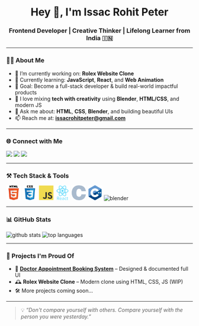 <h1 align="center">Hey 👋, I'm Issac Rohit Peter</h1>
<h3 align="center">Frontend Developer | Creative Thinker | Lifelong Learner from India 🇮🇳</h3>

---

### 👨‍💻 About Me

- 🔭 I’m currently working on: **Rolex Website Clone**
- 🌱 Currently learning: **JavaScript**, **React**, and **Web Animation**
- 🎯 Goal: Become a full-stack developer & build real-world impactful products
- 🎨 I love mixing **tech with creativity** using **Blender**, **HTML/CSS**, and modern JS
- 💬 Ask me about: **HTML**, **CSS**, **Blender**, and building beautiful UIs
- 📫 Reach me at: **issacrohitpeter@gmail.com**

---

### 🌐 Connect with Me

<p align="left">
  <a href="https://twitter.com/irpeter7" target="_blank"><img src="https://img.shields.io/badge/Twitter-%231DA1F2.svg?&style=for-the-badge&logo=twitter&logoColor=white"/></a>
  <a href="https://linkedin.com/in/issac rohit peter" target="_blank"><img src="https://img.shields.io/badge/LinkedIn-%230077B5.svg?&style=for-the-badge&logo=linkedin&logoColor=white"/></a>
  <a href="https://instagram.com/notalwayspeter" target="_blank"><img src="https://img.shields.io/badge/Instagram-%23E4405F.svg?&style=for-the-badge&logo=instagram&logoColor=white"/></a>
</p>

---

### ⚒️ Tech Stack & Tools

<p align="left">
  <img src="https://raw.githubusercontent.com/devicons/devicon/master/icons/html5/html5-original-wordmark.svg" alt="html5" width="40" height="40"/>
  <img src="https://raw.githubusercontent.com/devicons/devicon/master/icons/css3/css3-original-wordmark.svg" alt="css3" width="40" height="40"/>
  <img src="https://raw.githubusercontent.com/devicons/devicon/master/icons/javascript/javascript-original.svg" alt="javascript" width="40" height="40"/>
  <img src="https://raw.githubusercontent.com/devicons/devicon/master/icons/react/react-original-wordmark.svg" alt="react" width="40" height="40"/>
  <img src="https://raw.githubusercontent.com/devicons/devicon/master/icons/c/c-original.svg" alt="c" width="40" height="40"/>
  <img src="https://raw.githubusercontent.com/devicons/devicon/master/icons/cplusplus/cplusplus-original.svg" alt="cplusplus" width="40" height="40"/>
  <img src="https://download.blender.org/branding/community/blender_community_badge_white.svg" alt="blender" width="40" height="40"/>
</p>

---

### 📊 GitHub Stats

<p align="left">
  <img src="https://github-readme-stats.vercel.app/api?username=itspeter03&show_icons=true&theme=radical" alt="github stats" />
  <img src="https://github-readme-stats.vercel.app/api/top-langs/?username=itspeter03&layout=compact&theme=radical" alt="top languages" />
</p>

---

### 🚀 Projects I'm Proud Of

- 🎨 **[Doctor Appointment Booking System](https://github.com/itspeter03/your-project-link)** – Designed & documented full UI
- 🕰️ **Rolex Website Clone** – Modern clone using HTML, CSS, JS (WIP)
- 🛠️ More projects coming soon...

---

> 💡 *“Don't compare yourself with others. Compare yourself with the person you were yesterday.”*

